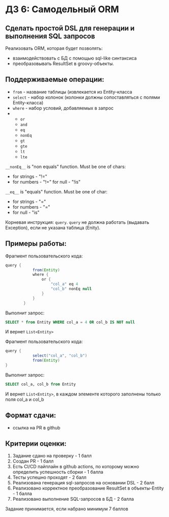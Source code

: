 # ДЗ 6: Самодельный ORM

## Сделать простой DSL для генерации и выполнения SQL запросов

Реализовать ORM, которая будет позволять:
- взаимодействовать с БД c помощью sql-like синтаксиса
- преобразовывать ResultSet в groovy-объекты.

## Поддерживаемые операции:
- `from` - название таблицы (извлекается из Entity-класса
- `select` - набор колонок (колонки должны сопоставляться с полями Entity-класса)
- `where` - набор условий, добавляемых в запрос
- - `or`
  - `and`
  - `eq`
  - `nonEq`
  - `gt`
  - `gte`
  - `lt`
  - `lte`
 
`__nonEq__` is "non equals" function. Must be one of chars:
- for strings - "!="
- for numbers - "!="
 for null - "!is"

`__eq__` is "equals" function. Must be one of char:
- for strings - "="
- for numbers - "="
- for null - "is"

Корневая инструкция: `query`. `query` не должна работать (выдавать Exception), если не указана таблица (Enity).

## Примеры работы:

Фрагмент пользовательского кода:
```groovy
query {
            from(Entity)
            where {
                or {
                    "col_a" eq 4
                    "col_b" nonEq null
                }
            }
        }
```

Выполнит запрос:
```sql
SELECT * from Entity WHERE col_a = 4 OR col_b IS NOT null
```

И вернет `List<Entity>`

Фрагмент пользовательского кода:
```groovy
query {
            select("col_a", "col_b")
            from(Entity)
}
```

Выполнит запрос:
```sql
SELECT col_a, col_b from Entity
```

И вернет `List<Entity>`, в каждом элементе которого заполнены только поля col_a и col_b

## Формат сдачи:
- ссылка на PR в github

## Критерии оценки:
1. Задание сдано на проверку - 1 балл
2. Создан PR - 1 балл
3. Есть CI/CD пайплайн в github actions, по которому можно определить успешность сборки - 1 балла
4. Тесты успешно проходят - 2 балл
5. Реализована генерация sql-запросов на основании DSL - 2 балл
6. Реализовано корректное преобразование ResultSet в объекты-Entity - 1 балла
7. Реализовано выполнение SQL-запросов в БД - 2 балла

Задание принимается, если набрано минимум 7 баллов
